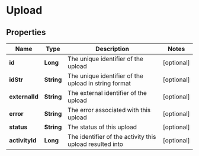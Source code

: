 
# Upload

## Properties
Name | Type | Description | Notes
------------ | ------------- | ------------- | -------------
**id** | **Long** | The unique identifier of the upload |  [optional]
**idStr** | **String** | The unique identifier of the upload in string format |  [optional]
**externalId** | **String** | The external identifier of the upload |  [optional]
**error** | **String** | The error associated with this upload |  [optional]
**status** | **String** | The status of this upload |  [optional]
**activityId** | **Long** | The identifier of the activity this upload resulted into |  [optional]



